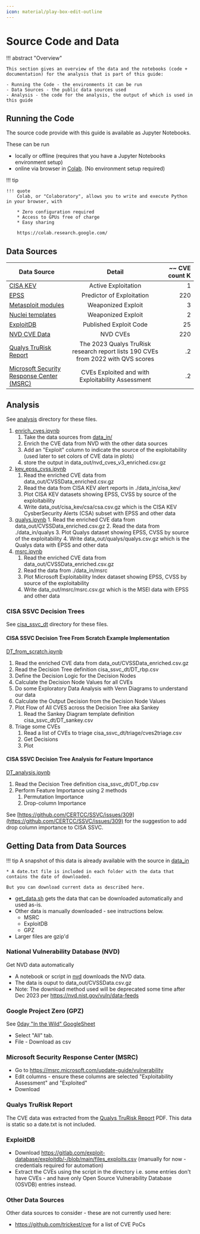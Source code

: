```yaml
---
icon: material/play-box-edit-outline
---
```

# Source Code and Data

!!! abstract "Overview"

    This section gives an overview of the data and the notebooks (code + documentation) for the analysis that is part of this guide:

    - Running the Code - the environments it can be run
    - Data Sources - the public data sources used
    - Analysis - the code for the analysis, the output of which is used in this guide


## Running the Code

The source code provide with this guide is available as Jupyter Notebooks.

These can be run 

* locally or offline (requires that you have a Jupyter Notebooks environment setup)
* online via browser in [Colab](https://colab.research.google.com/). (No environment setup required)

!!! tip

    !!! quote
        Colab, or "Colaboratory", allows you to write and execute Python in your browser, with

        * Zero configuration required
        * Access to GPUs free of charge
        * Easy sharing

        https://colab.research.google.com/



## Data Sources

| Data Source |    Detail     | ~~ CVE count K | 
|-------------|:-------------:|---------------:|
| [CISA KEV](https://www.cisa.gov/known-exploited-vulnerabilities-catalog)    |  Active Exploitation|              1 | 
| [EPSS](https://www.first.org/epss/api)        |    Predictor of Exploitation   |        220 | 
| [Metasploit modules](https://github.com/rapid7/metasploit-framework)  | Weaponized Exploit |              3 | 
| [Nuclei templates](https://github.com/projectdiscovery/nuclei-templates)      |  Weaponized Exploit           |              2 | 
| [ExploitDB](https://gitlab.com/exploit-database/exploitdb)   |  Published Exploit Code             |            25 | 
| [NVD CVE Data](https://nvd.nist.gov/vuln/data-feeds) | NVD CVEs | 220| 
| [Qualys TruRisk Report](https://www.qualys.com/forms/tru-research-report/) | The 2023 Qualys TruRisk research report lists 190 CVEs from 2022 with QVS scores| .2| 
| [Microsoft Security Response Center (MSRC)](https://msrc.microsoft.com/update-guide/vulnerability) | CVEs Exploited and with Exploitability Assessment| .2| 




## Analysis
See [analysis](https://github.com/RiskBasedPrioritization/RiskBasedPrioritizationAnalysis/analysis) directory for these files.

1. [enrich_cves.ipynb](https://github.com/RiskBasedPrioritization/RiskBasedPrioritizationAnalysis/analysis/enrich_cves.ipynb) 
    1. Take the data sources from [data_in/](https://github.com/RiskBasedPrioritization/RiskBasedPrioritizationAnalysis/data_in/) 
    2. Enrich the CVE data from NVD with the other data sources
    3. Add an "Exploit" column to indicate the source of the exploitability (used later to set colors of CVE data in plots)
    4. store the output in data_out/nvd_cves_v3_enriched.csv.gz
2. [kev_epss_cvss.ipynb](https://github.com/RiskBasedPrioritization/RiskBasedPrioritizationAnalysis/analysis/kev_epss_cvss.ipynb)
      1. Read the enriched CVE data from data_out/CVSSData_enriched.csv.gz
      2. Read the data from CISA KEV alert reports in ./data_in/cisa_kev/
      3. Plot CISA KEV datasets showing EPSS, CVSS by source of the exploitability
      4. Write data_out/cisa_kev/csa/csa.csv.gz which is the CISA KEV CysberSecurity Alerts (CSA) subset with EPSS and other data
3. [qualys.ipynb](https://github.com/RiskBasedPrioritization/RiskBasedPrioritizationAnalysis/qualys.ipynb)
       1. Read the enriched CVE data from data_out/CVSSData_enriched.csv.gz
       2. Read the data from ./data_in/qualys
       3. Plot Qualys dataset showing EPSS, CVSS by source of the exploitability
       4. Write data_out/qualys/qualys.csv.gz which is the Qualys data with EPSS and other data
 4. [msrc.ipynb](https://github.com/RiskBasedPrioritization/RiskBasedPrioritizationAnalysis/msrc.ipynb)
       1. Read the enriched CVE data from data_out/CVSSData_enriched.csv.gz
       2. Read the data from ./data_in/msrc
       3. Plot Microsoft Exploitability Index dataset showing EPSS, CVSS by source of the exploitability
       4. Write data_out/msrc/msrc.csv.gz which is the MSEI data with EPSS and other data


### CISA SSVC Decision Trees
See [cisa_ssvc_dt](https://github.com/RiskBasedPrioritization/RiskBasedPrioritizationAnalysis/cisa_ssvc_dt/) directory for these files.

#### CISA SSVC Decision Tree From Scratch Example Implementation

[DT_from_scratch.ipynb](https://github.com/RiskBasedPrioritization/RiskBasedPrioritizationAnalysis/cisa_ssvc_dt/DT_from_scratch.ipynb) 

1. Read the enriched CVE data from data_out/CVSSData_enriched.csv.gz
2. Read the Decision Tree definition cisa_ssvc_dt/DT_rbp.csv
3. Define the Decision Logic for the Decision Nodes
4. Calculate the Decision Node Values for all CVEs
5. Do some Exploratory Data Analysis with Venn Diagrams to understand our data
6. Calculate the Output Decision from the Decision Node Values
7. Plot Flow of All CVES across the Decision Tree aka Sankey
   1. Read the Sankey Diagram template definition cisa_ssvc_dt/DT_sankey.csv
8. Triage some CVEs
   1. Read a list of CVEs to triage cisa_ssvc_dt/triage/cves2triage.csv
   2. Get Decisions
   3. Plot 


#### CISA SSVC Decision Tree Analysis for Feature Importance

[DT_analysis.ipynb](https://github.com/RiskBasedPrioritization/RiskBasedPrioritizationAnalysis/cisa_ssvc_dt/DT_analysis.ipynb) 

1. Read the Decision Tree definition cisa_ssvc_dt/DT_rbp.csv
2. Perform Feature Importance using 2 methods
   1. Permutation Importance 
   2. Drop-column Importance
   
See [https://github.com/CERTCC/SSVC/issues/309](https://github.com/CERTCC/SSVC/issues/309) for the suggestion to add drop column importance to CISA SSVC.






## Getting Data from Data Sources

!!! tip
    A snapshot of this data is already available with the source in [data_in](https://github.com/RiskBasedPrioritization/RiskBasedPrioritizationAnalysis/data_in)

    * A date.txt file is included in each folder with the data that contains the date of downloaded.

    But you can download current data as described here. 

* [get_data.sh](https://github.com/RiskBasedPrioritization/RiskBasedPrioritizationAnalysis/data/get_data.sh) gets the data that can be downloaded automatically and used as-is.
* Other data is manually downloaded - see instructions below.
    * MSRC
    * ExploitDB
    * GPZ
* Larger files are gzip'd

### National Vulnerability Database (NVD)
Get NVD data automatically

* A notebook or script in [nvd](https://github.com/RiskBasedPrioritization/RiskBasedPrioritizationAnalysis/data_in/nvd) downloads the NVD data.
* The data is ouput to data_out/CVSSData.csv.gz
* Note: The download method used will be deprecated some time after Dec 2023 per https://nvd.nist.gov/vuln/data-feeds


### Google Project Zero (GPZ)
See [0day "In the Wild" GoogleSheet](https://docs.google.com/spreadsheets/d/1lkNJ0uQwbeC1ZTRrxdtuPLCIl7mlUreoKfSIgajnSyY/edit#gid=1190662839) 

* Select "All" tab.
* File - Download as csv

### Microsoft Security Response Center (MSRC) 
* Go to https://msrc.microsoft.com/update-guide/vulnerability
* Edit columns - ensure these columns are selected "Exploitability Assessment" and "Exploited"
* Download

### Qualys TruRisk Report
The CVE data was extracted from the [Qualys TruRisk Report](https://www.qualys.com/forms/tru-research-report/) PDF.
This data is static so a date.txt is not included.

### ExploitDB
* Download https://gitlab.com/exploit-database/exploitdb/-/blob/main/files_exploits.csv (manually for now - credentials required for automation)
* Extract the CVEs using the script in the directory i.e. some entries don't have CVEs - and have only Open Source Vulnerability Database (OSVDB) entries instead.


### Other Data Sources 
Other data sources to consider - these are not currently used here:

* https://github.com/trickest/cve for a list of CVE PoCs



